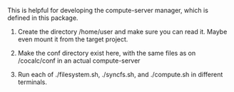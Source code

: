 This is helpful for developing the compute\-server manager, which is defined in this package.

1. Create the directory /home/user and make sure you can read it.  Maybe even mount it from the target project.

2. Make the conf directory exist here, with the same files as on /cocalc/conf in an actual compute\-server

3. Run each of ./filesystem.sh, ./syncfs.sh, and ./compute.sh in different terminals.

